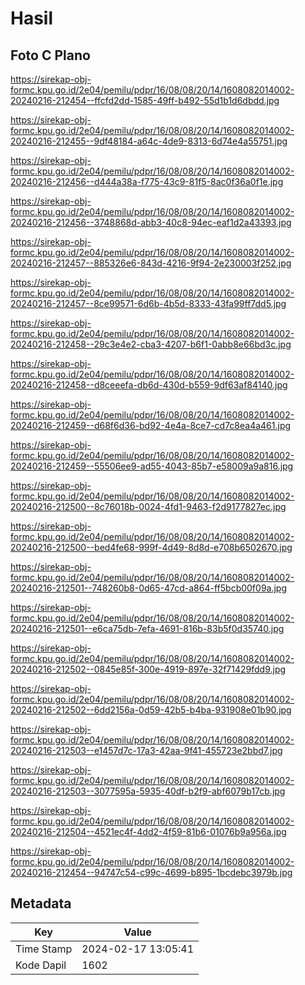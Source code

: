 # Hasil

## Foto C Plano

https://sirekap-obj-formc.kpu.go.id/2e04/pemilu/pdpr/16/08/08/20/14/1608082014002-20240216-212454--ffcfd2dd-1585-49ff-b492-55d1b1d6dbdd.jpg

https://sirekap-obj-formc.kpu.go.id/2e04/pemilu/pdpr/16/08/08/20/14/1608082014002-20240216-212455--9df48184-a64c-4de9-8313-6d74e4a55751.jpg

https://sirekap-obj-formc.kpu.go.id/2e04/pemilu/pdpr/16/08/08/20/14/1608082014002-20240216-212456--d444a38a-f775-43c9-81f5-8ac0f36a0f1e.jpg

https://sirekap-obj-formc.kpu.go.id/2e04/pemilu/pdpr/16/08/08/20/14/1608082014002-20240216-212456--3748868d-abb3-40c8-94ec-eaf1d2a43393.jpg

https://sirekap-obj-formc.kpu.go.id/2e04/pemilu/pdpr/16/08/08/20/14/1608082014002-20240216-212457--885326e6-843d-4216-9f94-2e230003f252.jpg

https://sirekap-obj-formc.kpu.go.id/2e04/pemilu/pdpr/16/08/08/20/14/1608082014002-20240216-212457--8ce99571-6d6b-4b5d-8333-43fa99ff7dd5.jpg

https://sirekap-obj-formc.kpu.go.id/2e04/pemilu/pdpr/16/08/08/20/14/1608082014002-20240216-212458--29c3e4e2-cba3-4207-b6f1-0abb8e66bd3c.jpg

https://sirekap-obj-formc.kpu.go.id/2e04/pemilu/pdpr/16/08/08/20/14/1608082014002-20240216-212458--d8ceeefa-db6d-430d-b559-9df63af84140.jpg

https://sirekap-obj-formc.kpu.go.id/2e04/pemilu/pdpr/16/08/08/20/14/1608082014002-20240216-212459--d68f6d36-bd92-4e4a-8ce7-cd7c8ea4a461.jpg

https://sirekap-obj-formc.kpu.go.id/2e04/pemilu/pdpr/16/08/08/20/14/1608082014002-20240216-212459--55506ee9-ad55-4043-85b7-e58009a9a816.jpg

https://sirekap-obj-formc.kpu.go.id/2e04/pemilu/pdpr/16/08/08/20/14/1608082014002-20240216-212500--8c76018b-0024-4fd1-9463-f2d9177827ec.jpg

https://sirekap-obj-formc.kpu.go.id/2e04/pemilu/pdpr/16/08/08/20/14/1608082014002-20240216-212500--bed4fe68-999f-4d49-8d8d-e708b6502670.jpg

https://sirekap-obj-formc.kpu.go.id/2e04/pemilu/pdpr/16/08/08/20/14/1608082014002-20240216-212501--748260b8-0d65-47cd-a864-ff5bcb00f09a.jpg

https://sirekap-obj-formc.kpu.go.id/2e04/pemilu/pdpr/16/08/08/20/14/1608082014002-20240216-212501--e6ca75db-7efa-4691-816b-83b5f0d35740.jpg

https://sirekap-obj-formc.kpu.go.id/2e04/pemilu/pdpr/16/08/08/20/14/1608082014002-20240216-212502--0845e85f-300e-4919-897e-32f71429fdd9.jpg

https://sirekap-obj-formc.kpu.go.id/2e04/pemilu/pdpr/16/08/08/20/14/1608082014002-20240216-212502--6dd2156a-0d59-42b5-b4ba-931908e01b90.jpg

https://sirekap-obj-formc.kpu.go.id/2e04/pemilu/pdpr/16/08/08/20/14/1608082014002-20240216-212503--e1457d7c-17a3-42aa-9f41-455723e2bbd7.jpg

https://sirekap-obj-formc.kpu.go.id/2e04/pemilu/pdpr/16/08/08/20/14/1608082014002-20240216-212503--3077595a-5935-40df-b2f9-abf6079b17cb.jpg

https://sirekap-obj-formc.kpu.go.id/2e04/pemilu/pdpr/16/08/08/20/14/1608082014002-20240216-212504--4521ec4f-4dd2-4f59-81b6-01076b9a956a.jpg

https://sirekap-obj-formc.kpu.go.id/2e04/pemilu/pdpr/16/08/08/20/14/1608082014002-20240216-212454--94747c54-c99c-4699-b895-1bcdebc3979b.jpg


## Metadata

| Key        | Value               |
| ---------- | ------------------- |
| Time Stamp | 2024-02-17 13:05:41 |
| Kode Dapil | 1602                |



